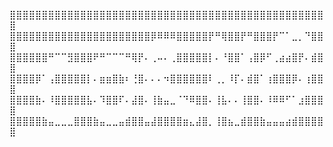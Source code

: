 ⣿⣿⣿⣿⣿⣿⣿⣿⣿⣿⣿⣿⣿⣿⣿⣿⣿⣿⣿⣿⣿⣿⣿⣿⣿⣿⣿⣿⣿⣿⣿⣿⣿⣿⣿⣿⣿⣿⣿⣿⣿⣿⣿⣿⣿⣿⣿⣿⣿⣿
⣿⣿⣿⣿⣿⣿⣿⣿⣿⣿⣿⣿⣿⣿⣿⣿⣿⣿⣿⣿⣿⣿⡿⠿⠿⠿⣿⣿⣿⣿⣿⡟⠛⢿⣿⣿⡟⠛⣿⣿⣿⡟⠉⠁⣀⡀⠙⣿⣿⣿
⣿⣿⣿⣿⣿⣿⠛⠉⠉⣻⣿⣿⣿⠟⠛⠉⠉⠉⠛⢿⡟⠄⢀⠤⠄⢀⣿⣿⣿⣿⣿⡇⠄⠘⣿⣿⠁⢠⣿⡿⠋⢀⣴⣴⣿⡟⠄⣾⣿⣿
⣿⣿⣿⣿⡿⠁⢠⣿⣿⣿⣿⣿⡇⠄⣶⣶⣿⣷⠆⢘⣿⠄⠄⠄⠲⣿⣿⣿⣿⣿⣿⠇⢀⡀⠸⡏⠄⣾⣿⠁⢰⣿⣿⣿⡿⠄⢰⣿⣿⣿
⣿⣿⣿⣿⣷⠄⠸⣿⣿⣿⣿⣿⣧⠄⠹⣿⣿⠏⠄⣼⣿⠄⢸⣷⣤⣀⠈⠙⠿⣿⣿⠄⢸⣧⠄⠄⢸⣿⣿⠄⠸⠿⠿⠋⠁⣰⣿⣿⣿⣿
⣿⣿⣿⣿⣿⣷⣤⣀⣀⣀⣿⣿⣿⣷⣤⣀⣀⣤⣾⣿⣿⣤⣼⣿⣿⣿⣿⣶⣄⣼⣿⡀⢸⣿⣦⣀⣾⣿⣿⣷⣤⣤⣤⣴⣾⣿⣿⣿⣿⣿
